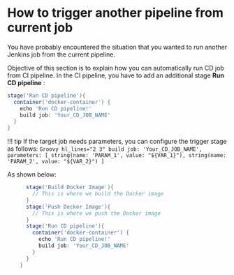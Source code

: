 # How to trigger another pipeline from current job

You have probably encountered the situation that you wanted to run another Jenkins job from the current pipeline.

Objective of this section is to explain how you can automatically run CD job from CI pipeline.
In the CI pipeline, you have to add an additional stage **Run CD pipeline** :

  ```Groovy
  stage('Run CD pipeline'){
    container('docker-container') { 
      echo 'Run CD pipeline!'
      build job: 'Your_CD_JOB_NAME'
    }
  }
  ```

!!! tip
    If the target job needs parameters, you can configure the trigger stage as follows:
    ```Groovy hl_lines="2 3"
      build job: 'Your_CD_JOB_NAME', parameters: [
        string(name: 'PARAM_1', value: "${VAR_1}"),
        string(name: 'PARAM_2', value: "${VAR_2}")
      ]
    ```

As shown below:

  ```Groovy hl_lines="7 8 9 10 11 12"
        stage('Build Docker Image'){
          // This is where we build the Docker image
        }
        stage('Push Docker Image'){
          // This is where we push the Docker image
        }
        stage('Run CD pipeline'){
          container('docker-container') { 
            echo 'Run CD pipeline!'
            build job: 'Your_CD_JOB_NAME'
          }
        }
      }
  ```
